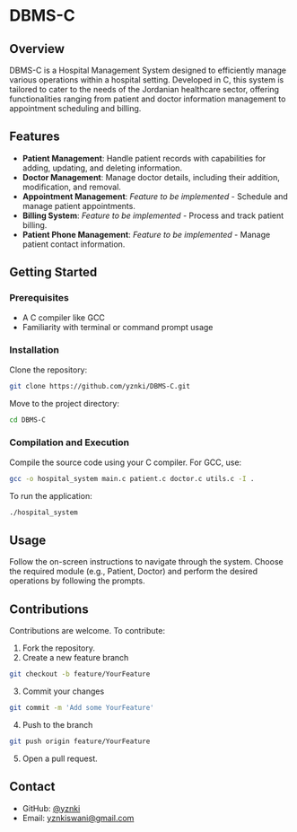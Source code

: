 # DBMS-C

## Overview
DBMS-C is a Hospital Management System designed to efficiently manage various operations within a hospital setting. Developed in C, this system is tailored to cater to the needs of the Jordanian healthcare sector, offering functionalities ranging from patient and doctor information management to appointment scheduling and billing.

## Features
- **Patient Management**: Handle patient records with capabilities for adding, updating, and deleting information.
- **Doctor Management**: Manage doctor details, including their addition, modification, and removal.
- **Appointment Management**: _Feature to be implemented_ - Schedule and manage patient appointments.
- **Billing System**: _Feature to be implemented_ - Process and track patient billing.
- **Patient Phone Management**: _Feature to be implemented_ - Manage patient contact information.

## Getting Started
### Prerequisites
- A C compiler like GCC
- Familiarity with terminal or command prompt usage

### Installation
Clone the repository:
```bash
git clone https://github.com/yznki/DBMS-C.git
```
Move to the project directory:
```bash
cd DBMS-C
```

### Compilation and Execution
Compile the source code using your C compiler. For GCC, use:
```bash
gcc -o hospital_system main.c patient.c doctor.c utils.c -I .
```
To run the application:
```bash
./hospital_system
```

## Usage
Follow the on-screen instructions to navigate through the system. Choose the required module (e.g., Patient, Doctor) and perform the desired operations by following the prompts.

## Contributions
Contributions are welcome. To contribute:
1. Fork the repository.
2. Create a new feature branch
```bash
git checkout -b feature/YourFeature
```
3. Commit your changes
```bash
git commit -m 'Add some YourFeature'
```
4. Push to the branch
```bash
git push origin feature/YourFeature
```
5. Open a pull request.

## Contact
- GitHub: [@yznki](https://github.com/yznki)
- Email: [yznkiswani@gmail.com](mailto:yznkiswani@gmail.com)